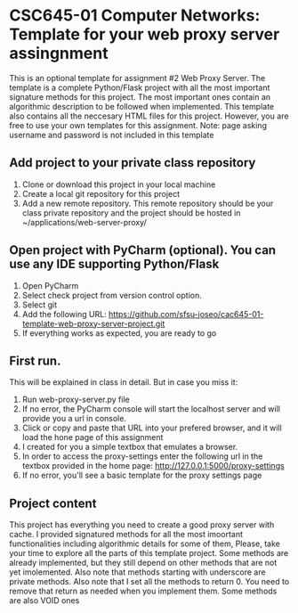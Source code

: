 # CSC645-01 Computer Networks: Template for your web proxy server assingnment
This is an optional template for assignment #2 Web Proxy Server. The template is a complete Python/Flask project with
all the most important signature methods for this project. The most important ones contain an algorithmic description
to be followed when implemented. This template also contains all the neccesary HTML files for this project. However, 
you are free to use your own templates for this assignment. Note: page asking username and password is not included in 
this template

## Add project to your private class repository
1. Clone or download this project in your local machine 
2. Create a local git repository for this project
3. Add a new remote repository. This remote repository should be your class private repository 
and the project should be hosted in ~/applications/web-server-proxy/ 

## Open project with PyCharm (optional). You can use any IDE supporting Python/Flask 
1. Open PyCharm
2. Select check project from version control option.
3. Select git
4. Add the following URL: https://github.com/sfsu-joseo/cac645-01-template-web-proxy-server-project.git 
5. If everything works as expected, you are ready to go

## First run. 
This will be explained in class in detail. But in case you miss it:
1. Run web-proxy-server.py file
2. If no error, the PyCharm console will start the localhost server and will provide you a url in console. 
3. Click or copy and paste that URL into your prefered browser, and it will load the hone page of this assignment
4. I created for you a simple textbox that emulates a browser. 
5. In order to access the proxy-settings enter the following url in the textbox provided in the home page: http://127.0.0.1:5000/proxy-settings
6. If no error, you'll see a basic template for the proxy settings page

## Project content
This project has everything you need to create a good proxy server with cache. I provided signatured methods for all the
most imoortant functionalities including algorithmic details for some of them, Please, take your time to explore all 
the parts of this template project. Some methods are already implemented, but they still depend on other methods that are not yet imolemented.
Also note that methods starting with underscore are private methods. Also note that I set all the methods to return 0. You need
to remove that return as needed when you implement them. Some methods are also VOID ones

